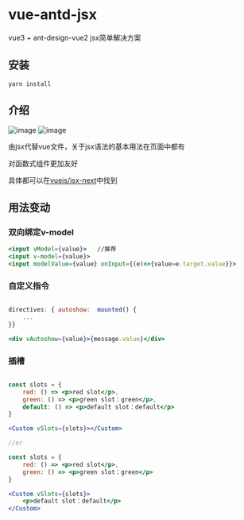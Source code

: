 # vue-antd-jsx

vue3 + ant-design-vue2
jsx简单解决方案

## 安装

```
yarn install
```

## 介绍 

![image](https://github.com/ajuner/vue-antd-jsx/blob/master/public/1606787092.jpg)
![image](https://github.com/ajuner/vue-antd-jsx/blob/master/public/1606787177.jpg)


由jsx代替vue文件，关于jsx语法的基本用法在页面中都有

对函数式组件更加友好

具体都可以在[vuejs/jsx-next](https://github.com/vuejs/jsx-next)中找到

## 用法变动

### 双向绑定v-model

``` jsx
<input vModel={value}>   //推荐
<input v-model={value}>  
<input modelValue={value} onInput={(e)=>{value=e.target.value}}>
```

### 自定义指令

``` jsx

directives: { autoshow:  mounted() {
    ...
}}

<div vAutoshow={value}>{message.value}</div>

```

### 插槽

``` jsx

const slots = {
    red: () => <p>red slot</p>,
    green: () => <p>green slot：green</p>,
    default: () => <p>default slot：default</p>
}

<Custom vSlots={slots}></Custom>

//or

const slots = {
    red: () => <p>red slot</p>,
    green: () => <p>green slot：green</p>
}

<Custom vSlots={slots}>
    <p>default slot：default</p>
</Custom>

```

